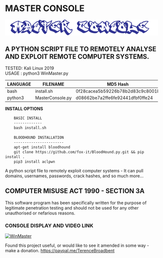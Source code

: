 # MASTER CONSOLE
![Screenshot](picture0.png)
## A PYTHON SCRIPT FILE TO REMOTELY ANALYSE AND EXPLOIT REMOTE COMPUTER SYSTEMS.

TESTED: Kali Linux 2019 <br>
USAGE : python3 WinMaster.py

| LANGUAGE  | FILENAME         | MD5 Hash                         | Version          |
|------     |------            | -------                          | ----             |
| bash      | install.sh       | 0f28cacea5b59226b78b2d83c9c8001b | Pr0J3CT_M@k30V3r |
| python3   | MasterConsole.py | d08662be7a2ffe6fe92441dfbf0ffe24 | Pr0J3CT_M@k30V3r |

**INSTALL OPTIONS**

        BASIC INSTALL
        -------------
        bash install.sh

        BLOODHOUND INSTALLATION
        -----------------------
        apt-get install bloodhound
        git clone https://github.com/fox-it/BloodHound.py.git && pip install .
        pip3 install aclpwn
     	              
A python script file to remotely exploit computer systems - It can pull domains, usernames, passwords, crack hashes, and so much more...

## COMPUTER MISUSE ACT 1990 - SECTION 3A
This software program has been specifically written for the purpose of legitimate penetration testing and should not be used for any other unauthorised or nefarious reasons.

### CONSOLE DISPLAY AND VIDEO LINK
[![WinMaster](https://github.com/BroadbentT/WIN-MASTER/blob/master/picture1.png)](https://youtu.be/6kbGW_IIq2A "MasterConsole")

Found this project useful, or would like to see it amended in some way - make a donation.
https://paypal.me/TerenceBroadbent
